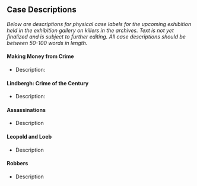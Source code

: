 ## Case Descriptions

_Below are descriptions for physical case labels for the upcoming exhibition held in the exhibition gallery on killers in the archives. 
Text is not yet finalized and is subject to further editing. All case descriptions should be between 50-100 words in length._


#### Making Money from Crime
* Description:

#### Lindbergh: Crime of the Century
* Description:

#### Assassinations
* Description

#### Leopold and Loeb
* Description

#### Robbers
* Description
